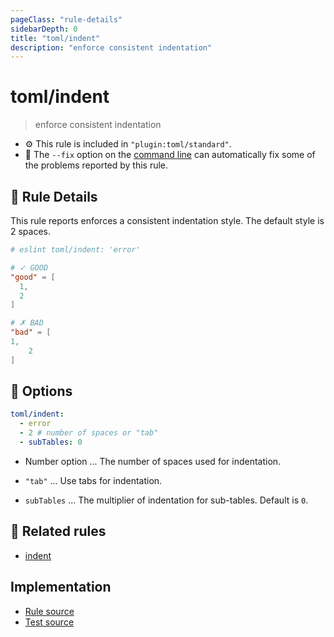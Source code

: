 ```yaml
---
pageClass: "rule-details"
sidebarDepth: 0
title: "toml/indent"
description: "enforce consistent indentation"
---
```

# toml/indent

> enforce consistent indentation

- :gear: This rule is included in `"plugin:toml/standard"`.
- :wrench: The `--fix` option on the [command line](https://eslint.org/docs/user-guide/command-line-interface#fixing-problems) can automatically fix some of the problems reported by this rule.

## :book: Rule Details

This rule reports enforces a consistent indentation style. The default style is 2 spaces.

<eslint-code-block fix>

<!-- eslint-skip -->

```toml
# eslint toml/indent: 'error'

# ✓ GOOD
"good" = [
  1,
  2
]

# ✗ BAD
"bad" = [
1,
    2
]
```

</eslint-code-block>

## :wrench: Options

```yaml
toml/indent:
  - error
  - 2 # number of spaces or "tab"
  - subTables: 0
```

- Number option ... The number of spaces used for indentation.
- `"tab"` ... Use tabs for indentation.

- `subTables` ... The multiplier of indentation for sub-tables. Default is `0`.

## :couple: Related rules

- [indent]

[indent]: https://eslint.org/docs/rules/indent

## Implementation

- [Rule source](https://github.com/ota-meshi/eslint-plugin-toml/blob/main/src/rules/indent.ts)
- [Test source](https://github.com/ota-meshi/eslint-plugin-toml/blob/main/tests/src/rules/indent.js)
